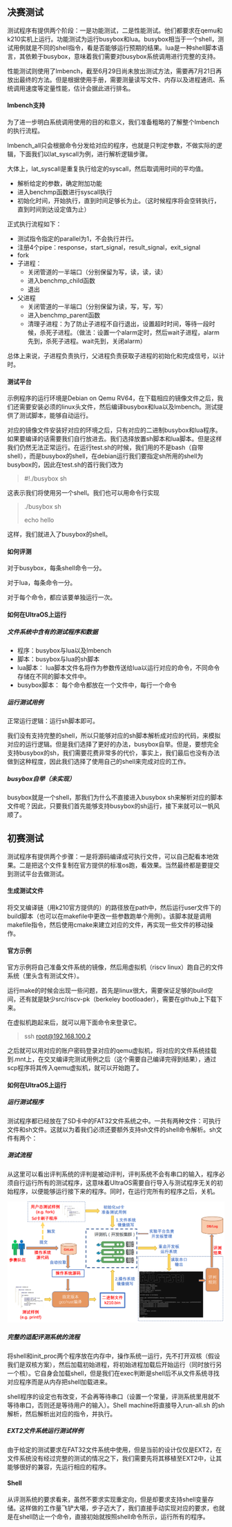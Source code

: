 ## 决赛测试

测试程序有提供两个阶段：一是功能测试，二是性能测试。他们都要求在qemu和k210实机上运行。功能测试为运行busybox和lua。busybox相当于一个shell，测试用例就是不同的shell指令，看是否能够运行预期的结果。lua是一种shell脚本语言，其依赖于busybox，意味着我们需要对busybox系统调用进行完整的支持。

性能测试则使用了lmbench，截至6月29日尚未放出测试方法，需要再7月21日再放出最终的方法。但是根据使用手册，需要测量读写文件、内存以及进程通讯、系统调用速度等定量性能，估计会据此进行排名。

#### lmbench支持

为了进一步明白系统调用使用的目的和意义，我们准备粗略的了解整个lmbench的执行流程。

lmbench_all只会根据命令分发给对应的程序，也就是只判定参数，不做实际的逻辑，下面我们以lat_syscall为例，进行解析逻辑步骤。

大体上，lat_syscall是重复执行给定的syscall，然后取调用时间的平均值。
- 解析给定的参数，确定附加功能
- 进入benchmp函数进行syscall执行
- 初始化时间，开始执行，直到时间足够长为止。（这时候程序将会空转执行，直到时间到达设定值为止）

正式执行流程如下：

- 测试指令指定的parallel为1，不会执行并行。
- 注册4个pipe：response，start_signal，result_signal，exit_signal
- fork
- 子进程：
  - 关闭管道的一半端口（分别保留为写，读，读，读）
  - 进入benchmp_child函数
  - 退出
- 父进程
  - 关闭管道的一半端口（分别保留为读，写，写，写）
  - 进入benchmp_parent函数
  - 清理子进程：为了防止子进程不自行退出，设置超时时间，等待一段时候，杀死子进程。（做法：设置一个alarm定时，然后wait子进程，alarm先到，杀死子进程。wait先到，关闭alarm）

总体上来说，子进程负责执行，父进程负责获取子进程的初始化和完成信号，以计时。




#### 测试平台

示例程序的运行环境是Debian on Qemu RV64，在下载相应的镜像文件之后，我们还需要安装必须的linux头文件，然后编译busybox和lua以及lmbench。测试提供了测试脚本，能够自动运行。

对应的镜像文件安装好对应的环境之后，只有对应的二进制busybox和lua程序。如果要编译的话需要我们自行放进去。我们选择放置sh脚本和lua脚本。但是这样我们仍然无法正常运行。在运行test.sh的时候，我们用的不是bash（自带shell），而是busybox的shell，在debian运行我们要指定sh所用的shell为busybox的，因此在test.sh的首行我们改为
> #!./busybox sh

这表示我们将使用另一个shell。我们也可以用命令行实现
> ./busybox sh 
> 
> echo hello

这样，我们就进入了busybox的shell。

#### 如何评测

对于busybox，每条shell命令一分。

对于lua，每条命令一分。

对于每个命令，都应该要单独运行一次。

#### 如何在UltraOS上运行

##### 文件系统中含有的测试程序和数据

- 程序：busybox与lua以及lmbench
- 脚本：busybox与lua的sh脚本
- lua脚本： lua脚本文件名将作为参数传送给lua以运行对应的命令，不同命令存储在不同的脚本文件中。
- busybox脚本： 每个命令都放在一个文件中，每行一个命令

##### 运行测试用例

正常运行逻辑：运行sh脚本即可。

我们没有支持完整的shell，所以只能够对应的sh脚本解析成对应的代码，来模拟对应的运行逻辑。但是我们选择了更好的办法，busybox自举。但是，要想完全支持busybox的sh，我们需要花费非常多的代价，事实上，我们最后也没有办法做到这种程度，因此我们选择了使用自己的shell来完成对应的工作。

##### busybox自举（未实现）

busybox就是一个shell，那我们为什么不直接进入busybox sh来解析对应的脚本文件呢？因此，只要我们首先能够支持busybox的sh运行，接下来就可以一帆风顺了。

## 初赛测试

测试程序有提供两个步骤：一是将源码编译成可执行文件，可以自己配看本地效果。二是把这个文件复制在官方提供的标准os跑，看效果。当然最终都是要提交到测试平台去做测试。

#### 生成测试文件

将交叉编译链（用k210官方提供的）的路径放在path中，然后运行user文件下的build脚本（也可以在makefile中更改一些参数跑单个用例）。该脚本就是调用makefile指令，然后使用cmake来建立对应的文件，再实现一些文件的移动操作。

#### 官方示例

官方示例将自己准备文件系统的镜像，然后用虚拟机（riscv linux）跑自己的文件系统（里头含有测试文件）。

运行make的时候会出现一些问题，首先是linux很大，需要保证足够的build空间，还有就是缺少src/riscv-pk（berkeley bootloader），需要在github上下载下来。

在虚拟机跑起来后，就可以用下面命令来登录它。

>ssh root@192.168.100.2

之后就可以用对应的账户密码登录对应的qemu虚拟机，将对应的文件系统挂载到.mnt上，在交叉编译完测试用例之后（这个需要自己编译完得到结果），通过scp程序将其传入qemu虚拟机，就可以开始跑了。

#### 如何在UltraOS上运行

##### 运行测试程序

测试程序都已经放在了SD卡中的FAT32文件系统之中。一共有两种文件：可执行文件和sh文件。这就以为着我们必须还要额外支持sh文件的shell命令解析。sh文件有两个：

##### 测试流程

从这里可以看出评判系统的评判是被动评判，评判系统不会有串口的输入，程序必须自行运行所有的测试程序，这意味着UltraOS需要自行导入与测试程序无关的初始程序，以便能够运行接下来的程序。同时，在运行完所有的程序之后，关机。

![img](测试.assets/os-3.c3cf3beb.c3cf3beb.png)

##### 完整的适配评测系统的流程

将shell和init_proc两个程序放在内存中，操作系统一运行，先不打开双核（假设我们是双核方案），然后加载初始进程，将初始进程加载后开始运行（同时放行另一个核）。它自身会加载shell，但是我们在exec判断是shell后不从文件系统寻找对应程序而是从内存把shell加载进来。

shell程序的设定也有改变，不会再等待串口（设置一个常量，评测系统里用就不等待串口，否则还是等待用户的输入）。Shell machine将直接导入run-all.sh 的sh解析，然后解析出对应的指令，并执行。

##### EXT2文件系统运行测试样例

由于给定的测试要求在FAT32文件系统中使用，但是当前的设计仅仅是EXT2，在文件系统没有经过完整的测试的情况之下，我们需要先将其移植至EXT2中，让其能够很好的兼容，先运行相应的程序。

#### Shell

从评测系统的要求看来，虽然不要求实现重定向，但是却要求支持shell变量存储。这样做的工作量飞铲大噶，步子迈大了，我们直接手动实现对应的要求，也就是在shell防止一个命令，直接初始就按照shell命令所示，运行所有的程序。

